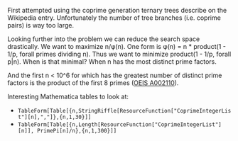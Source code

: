 First attempted using the coprime generation ternary trees describe on the
Wikipedia entry. Unfortunately the number of tree branches (i.e. coprime pairs) is way too large.

Looking further into the problem we can reduce the search space drastically.
We want to maximize n/φ(n). One form is φ(n) = n * product(1 - 1/p, forall primes dividing n).
Thus we want to minimize product(1 - 1/p, forall p|n).
When is that minimal? When n has the most distinct prime factors.

And the first n < 10^6 for which has the greatest number of distinct prime factors is the product of the first 8 primes ([OEIS A002110](https://oeis.org/A002110)).

Interesting Mathematica tables to look at:
- `TableForm[Table[{n,StringRiffle[ResourceFunction["CoprimeIntegerList"][n],","]},{n,1,30}]]`
- `TableForm[Table[{n,Length[ResourceFunction["CoprimeIntegerList"][n]], PrimePi[n]/n},{n,1,300}]]`